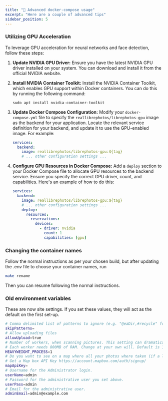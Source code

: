 ```yaml
---
title: "📖 Advanced docker-compose usage"
excerpt: "Here are a couple of advanced tips"
sidebar_position: 5
---
```


### Utilizing GPU Acceleration

To leverage GPU acceleration for neural networks and face detection, follow these steps:

1. **Update NVIDIA GPU Driver:**
   Ensure you have the latest NVIDIA GPU driver installed on your system. You can download and install it from the official NVIDIA website.

2. **Install NVIDIA Container Toolkit:**
   Install the NVIDIA Container Toolkit, which enables GPU support within Docker containers. You can do this by running the following command:

   ```shell
   sudo apt install nvidia-container-toolkit
   ```

3. **Update Docker Compose Configuration:**
   Modify your `docker-compose.yml` file to specify the `reallibrephotos/librephotos-gpu` image as the backend for your application. Locate the relevant service definition for your backend, and update it to use the GPU-enabled image. For example:

   ```yaml
   services:
     backend:
       image: reallibrephotos/librephotos-gpu:${tag}
       # ... other configuration settings ...
   ```

4. **Configure GPU Resources in Docker Compose:**
   Add a `deploy` section to your Docker Compose file to allocate GPU resources to the backend service. Ensure you specify the correct GPU driver, count, and capabilities. Here's an example of how to do this:
   ```yaml
   services:
     backend:
       image: reallibrephotos/librephotos-gpu:${tag}
       # ... other configuration settings ...
       deploy:
         resources:
           reservations:
             devices:
               - driver: nvidia
                 count: 1
                 capabilities: [gpu]
   ```

### Changing the container names

Follow the normal instructions as per your chosen build, but after updating the .env file to choose your container names, run

```bash
make rename
```

Then you can resume following the normal instructions.

### Old environment variables

These are now site settings. If you set these values, they will act as the default on the first set-up.

```bash
# Comma delimited list of patterns to ignore (e.g. "@eaDir,#recycle" for synology devices)
skipPatterns=
# Allow uploading files
allowUpload=true
# Number of workers, when scanning pictures. This setting can dramatically affect the ram usage.
# Each worker needs 800MB of RAM. Change at your own will. Default is 1.
HEAVYWEIGHT_PROCESS=1
# Do you want to see on a map where all your photos where taken (if a location is stored in your photos)
# Get a Map box API Key https://account.mapbox.com/auth/signup/
mapApiKey=
# Username for the Administrator login.
userName=admin
# Password for the administrative user you set above.
userPass=admin
# Email for the administrative user.
adminEmail=admin@example.com
```

